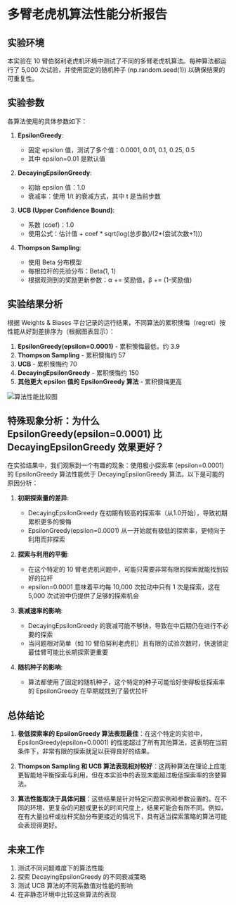# 多臂老虎机算法性能分析报告

## 实验环境

本实验在 10 臂伯努利老虎机环境中测试了不同的多臂老虎机算法。每种算法都运行了 5,000 次试验，并使用固定的随机种子 (np.random.seed(1)) 以确保结果的可重复性。

## 实验参数

各算法使用的具体参数如下：

1. **EpsilonGreedy**:
   - 固定 epsilon 值，测试了多个值：0.0001, 0.01, 0.1, 0.25, 0.5
   - 其中 epsilon=0.01 是默认值

2. **DecayingEpsilonGreedy**:
   - 初始 epsilon 值：1.0
   - 衰减率：使用 1/t 的衰减方式，其中 t 是当前步数

3. **UCB (Upper Confidence Bound)**:
   - 系数 (coef)：1.0
   - 使用公式：估计值 + coef * sqrt(log(总步数)/(2*(尝试次数+1)))

4. **Thompson Sampling**:
   - 使用 Beta 分布模型
   - 每根拉杆的先验分布：Beta(1, 1)
   - 根据观测到的奖励更新参数：α += 奖励值，β += (1-奖励值)

## 实验结果分析

根据 Weights & Biases 平台记录的运行结果，不同算法的累积懊悔（regret）按性能从好到差排序为（根据图表显示）：

1. **EpsilonGreedy(epsilon=0.0001)** - 累积懊悔最低，约 3.9
2. **Thompson Sampling** - 累积懊悔约 57
3. **UCB** - 累积懊悔约 70
4. **DecayingEpsilonGreedy** - 累积懊悔约 150
5. **其他更大 epsilon 值的 EpsilonGreedy 算法** - 累积懊悔更高

![算法性能比较图](https://wandb.ai/zuozuo/mab-experiments/workspace?nw=nwuserzuozuo&panelDisplayName=regret&panelSectionName=Charts)

## 特殊现象分析：为什么 EpsilonGreedy(epsilon=0.0001) 比 DecayingEpsilonGreedy 效果更好？

在实验结果中，我们观察到一个有趣的现象：使用极小探索率 (epsilon=0.0001) 的 EpsilonGreedy 算法性能优于 DecayingEpsilonGreedy 算法。以下是可能的原因分析：

1. **初期探索量的差异**:
   - DecayingEpsilonGreedy 在初期有较高的探索率（从1.0开始），导致初期累积更多的懊悔
   - EpsilonGreedy(epsilon=0.0001) 从一开始就有极低的探索率，更倾向于利用而非探索

2. **探索与利用的平衡**:
   - 在这个特定的 10 臂老虎机问题中，可能只需要非常有限的探索就能找到较好的拉杆
   - epsilon=0.0001 意味着平均每 10,000 次拉动中只有 1 次是探索，这在 5,000 次试验中仍提供了足够的探索机会

3. **衰减速率的影响**:
   - DecayingEpsilonGreedy 的衰减可能不够快，导致在中后期仍在进行不必要的探索
   - 当问题相对简单（如 10 臂伯努利老虎机）且有限的试验次数时，快速锁定最佳臂可能比长期探索更重要

4. **随机种子的影响**:
   - 算法都使用了固定的随机种子，这个特定的种子可能恰好使得极低探索率的 EpsilonGreedy 在早期就找到了最优拉杆

## 总体结论

1. **极低探索率的 EpsilonGreedy 算法表现最佳**：在这个特定的实验中，EpsilonGreedy(epsilon=0.0001) 的性能超过了所有其他算法，这表明在当前条件下，非常有限的探索就足以获得良好的结果。

2. **Thompson Sampling 和 UCB 算法表现相对较好**：这两种算法在理论上应能更智能地平衡探索与利用，但在本实验中的表现未能超过极低探索率的贪婪算法。

3. **算法性能取决于具体问题**：这些结果是针对特定问题实例和参数设置的。在不同的环境、更复杂的问题或更长的时间尺度上，结果可能会有所不同。例如，在有大量拉杆或拉杆奖励分布更接近的情况下，具有适当探索策略的算法可能会表现得更好。

## 未来工作

1. 测试不同问题难度下的算法性能
2. 探索 DecayingEpsilonGreedy 的不同衰减策略
3. 测试 UCB 算法的不同系数值对性能的影响
4. 在非静态环境中比较这些算法的表现

